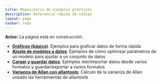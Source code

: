 ```yaml
---
title: Repositorio de ejemplos prácticos
description: Referencia rápida de código
layout: page
navbar: repo
---
```


<div class="alert alert-danger" role="alert" >
  <strong>Aviso:</strong> La página está en construcción.
</div>


  * **[Gráficos (básico)](graficos/)**: Ejemplos para graficar datos de forma rápida
  * **[Ajuste de modelos a datos](ajustes/)**: Ejemplos de cómo optimizar parámetros de un modelo para ajustar a un conjunto de datos
  * **[Cargar y guardar datos](IO/)**: Ejemplos leer/importar datos desde varios formatos y guardar/exportar a varios formatos
  * **[Varianza de Allan con allantools](varianza_allan/)**: Cálculo de la varianza de Allan unsado las herramientas de allantools
